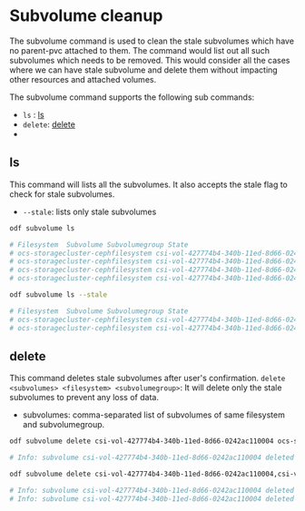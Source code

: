 # Subvolume cleanup

The subvolume command is used to clean the stale subvolumes
which have no parent-pvc attached to them.
The command would list out all such subvolumes which needs to be removed.
This would consider all the cases where we can have stale subvolume
and delete them without impacting other resources and attached volumes.

The subvolume command supports the following sub commands:
* `ls` : [ls](#ls) 
* `delete`: [delete](#delete) 
* 
## ls

This command will lists all the subvolumes. It also accepts the stale flag to check for stale subvolumes.
* `--stale`: lists only stale subvolumes

```bash
odf subvolume ls

# Filesystem  Subvolume Subvolumegroup State
# ocs-storagecluster-cephfilesystem csi-vol-427774b4-340b-11ed-8d66-0242ac110004 csi
# ocs-storagecluster-cephfilesystem csi-vol-427774b4-340b-11ed-8d66-0242ac110005 csi
# ocs-storagecluster-cephfilesystem csi-vol-427774b4-340b-11ed-8d66-0242ac110006 csi
# ocs-storagecluster-cephfilesystem csi-vol-427774b4-340b-11ed-8d66-0242ac110007 stale
```

```bash
odf subvolume ls --stale

# Filesystem  Subvolume Subvolumegroup State
# ocs-storagecluster-cephfilesystem csi-vol-427774b4-340b-11ed-8d66-0242ac110004 csi stale
# ocs-storagecluster-cephfilesystem csi-vol-427774b4-340b-11ed-8d66-0242ac110005 csi stale
```

## delete

This command deletes stale subvolumes after user's confirmation.
`delete <subvolumes> <filesystem> <subvolumegroup>`:
It will delete only the stale subvolumes to prevent any loss of data.
  * subvolumes: comma-separated list of subvolumes of same filesystem and subvolumegroup.

```bash
odf subvolume delete csi-vol-427774b4-340b-11ed-8d66-0242ac110004 ocs-storagecluster csi

# Info: subvolume csi-vol-427774b4-340b-11ed-8d66-0242ac110004 deleted
```

```bash
odf subvolume delete csi-vol-427774b4-340b-11ed-8d66-0242ac110004,csi-vol-427774b4-340b-11ed-8d66-0242ac110005 ocs-storagecluster csi

# Info: subvolume csi-vol-427774b4-340b-11ed-8d66-0242ac110004 deleted
# Info: subvolume csi-vol-427774b4-340b-11ed-8d66-0242ac110004 deleted
```